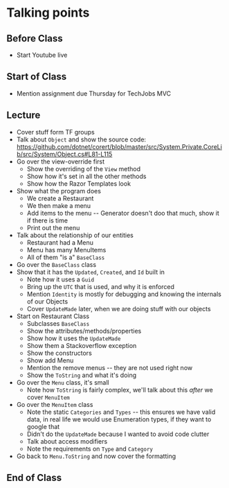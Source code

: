 # Talking points

## Before Class

* Start Youtube live

## Start of Class

* Mention assignment due Thursday for TechJobs MVC

## Lecture

* Cover stuff form TF groups
* Talk about `Object` and show the source code: https://github.com/dotnet/corert/blob/master/src/System.Private.CoreLib/src/System/Object.cs#L81-L115
* Go over the view-override first
  * Show the overriding of the `View` method
  * Show how it's set in all the other methods
  * Show how the Razor Templates look
* Show what the program does
  * We create a Restaurant
  * We then make a menu
  * Add items to the menu -- Generator doesn't doo that much, show it if there is time
  * Print out the menu
* Talk about the relationship of our entities
  * Restaurant had a Menu
  * Menu has many MenuItems
  * All of them "is a" `BaseClass`
* Go over the `BaseClass` class
* Show that it has the `Updated`, `Created`, and `Id` built in
  * Note how it uses a `Guid`
  * Bring up the `UTC` that is used, and why it is enforced
  * Mention `Identity` is mostly for debugging and knowing the internals of our Objects
  * Cover `UpdateMade` later, when we are doing stuff with our objects
* Start on Restaurant Class
  * Subclasses `BaseClass`
  * Show the attributes/methods/properties
  * Show how it uses the `UpdateMade`
  * Show them a Stackoverflow exception
  * Show the constructors
  * Show add Menu
  * Mention the remove menus -- they are not used right now
  * Show the `ToString` and what it's doing
* Go over the `Menu` class, it's small
  * Note how `ToString` is fairly complex, we'll talk about this _after_ we cover `MenuItem`
* Go over the `MenuItem` class
  * Note the static `Categories` and `Types` -- this ensures we have valid data, in real life we would use Enumeration types, if they want to google that
  * Didn't do the `UpdateMade` because I wanted to avoid code clutter
  * Talk about access modifiers
  * Note the requirements on `Type` and `Category`
* Go back to `Menu.ToString` and now cover the formatting

## End of Class
